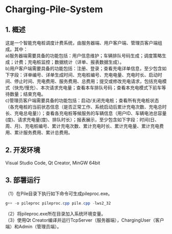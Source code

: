 # Charging-Pile-System
## 1. 概述
这是一个智能充电桩调度计费系统，由服务器端、用户客户端、管理员客户端组成。其中：<br />
a)服务器端需要具备的功能包括：用户信息维护；车辆排队号码生成；调度策略生成；计费；充电桩监控；数据统计（详单、报表数据生成）。<br />
b)用户客户端需要具备的功能包括：注册、登录；查看充电详单信息，至少包含如下字段：详单编号、详单生成时间、充电桩编号、充电电量、充电时长、启动时间、停止时间、充电费用、服务费用、总费用；提交或修改充电请求，包括充电模式（快充/慢充）、本次请求充电量；查看本车排队号码；查看本充电模式下前车等待数量；结束充电。<br />
c)管理员客户端需要具备的功能包括：启动/关闭充电桩；查看所有充电桩状态（各充电桩的当前状态信息（是否正常工作、系统启动后累计充电次数、充电总时长、充电总电量））；查看各充电桩等候服务的车辆信息（用户ID、车辆电池总容量(度)、请求充电量(度)、排队时长）；报表展示，至少包含如下字段：时间(日、周、月)、充电桩编号、累计充电次数、累计充电时长、累计充电量、累计充电费用、累计服务费用、累计总费用。
## 2. 开发环境
Visual Studio Code, Qt Creator, MinGW 64bit
## 3. 部署运行
（1）在Pile目录下执行如下命令可生成pileproc.exe。
```powershell
g++ -o pileproc pileproc.cpp pile.cpp -lws2_32
```
（2）将pileproc.exe所在目录加入系统环境变量。<br />
（3）使用Qt Creator编译并运行TcpServer（服务器端），ChargingUser（客户端）和Admin（管理员端）。

